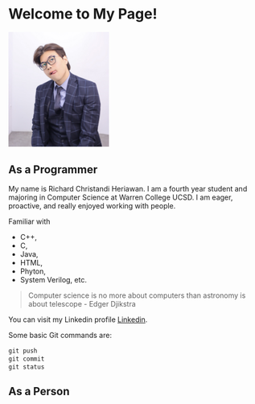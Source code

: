 # **Welcome to My Page!**

<img src="IMG_8370%202.jpg" width="200">

## As a Programmer

My name is Richard Christandi Heriawan. I am a fourth year student and majoring in Computer Science at Warren College UCSD. I am eager, proactive, and really enjoyed working with people. 

Familiar with 

- C++, 
- C, 
- Java, 
- HTML, 
- Phyton, 
- System Verilog, etc. 

> Computer science is no more about computers than astronomy is about telescope - Edger Djikstra

You can visit my Linkedin profile [Linkedin](https://www.linkedin.com/in/richard-heriawan-999580208?lipi=urn%3Ali%3Apage%3Ad_flagship3_profile_view_base_contact_details%3BWZVEPgRfQuyDsilyptGWZg%3D%3D).

Some basic Git commands are:
```
git push
git commit
git status
```
## As a Person
